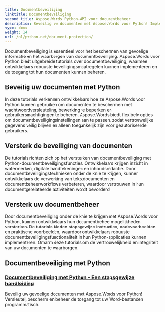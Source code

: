 ```yaml
---
title: Documentbeveiliging
linktitle: Documentbeveiliging
second_title: Aspose.Words Python-API voor documentbeheer
description: Beveilig uw documenten met Aspose.Words voor Python! Implementeer wachtwoordversleuteling, gebruikersmachtigingen en digitale handtekeningen voor robuuste documentbeveiliging.
type: docs
weight: 14
url: /nl/python-net/document-protection/
---
```

Documentbeveiliging is essentieel voor het beschermen van gevoelige informatie en het waarborgen van documentbeveiliging. Aspose.Words voor Python biedt uitgebreide tutorials over documentbeveiliging, waarmee ontwikkelaars robuuste beveiligingsmaatregelen kunnen implementeren en de toegang tot hun documenten kunnen beheren.

## Beveilig uw documenten met Python

In deze tutorials verkennen ontwikkelaars hoe ze Aspose.Words voor Python kunnen gebruiken om documenten te beschermen met wachtwoordversleuteling, bewerking te beperken en gebruikersmachtigingen te beheren. Aspose.Words biedt flexibele opties om documentbeveiligingsinstellingen aan te passen, zodat vertrouwelijke gegevens veilig blijven en alleen toegankelijk zijn voor geautoriseerde gebruikers.

## Versterk de beveiliging van documenten

De tutorials richten zich op het versterken van documentbeveiliging met Python-documentbeveiligingsfuncties. Ontwikkelaars krijgen inzicht in watermerken, digitale handtekeningen en inhoudsredactie. Door documentbeveiligingstechnieken onder de knie te krijgen, kunnen ontwikkelaars de verwerking van tekstdocumenten en documentbeheerworkflows verbeteren, waardoor vertrouwen in hun documentgerelateerde activiteiten wordt bevorderd.

## Versterk uw documentbeheer

Door documentbeveiliging onder de knie te krijgen met Aspose.Words voor Python, kunnen ontwikkelaars hun documentbeheermogelijkheden versterken. De tutorials bieden stapsgewijze instructies, codevoorbeelden en praktische voorbeelden, waardoor ontwikkelaars robuuste documentbeveiligingsfunctionaliteit in hun Python-applicaties kunnen implementeren. Omarm deze tutorials om de vertrouwelijkheid en integriteit van uw documenten te waarborgen.

## Documentbeveiliging met Python
### [Documentbeveiliging met Python - Een stapsgewijze handleiding](./document-security-python/)
Beveilig uw gevoelige documenten met Aspose.Words voor Python! Versleutel, bescherm en beheer de toegang tot uw Word-bestanden programmatisch.